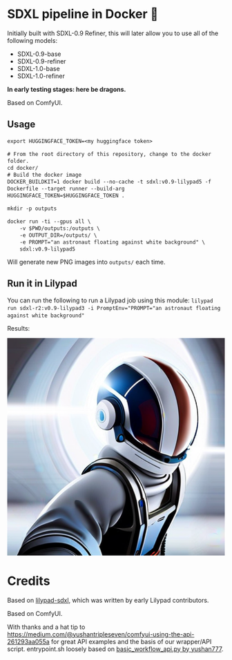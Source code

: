 # SDXL pipeline in Docker 🐋
Initially built with SDXL-0.9 Refiner, this will later allow you to use all of the following models:

- SDXL-0.9-base
- SDXL-0.9-refiner
- SDXL-1.0-base
- SDXL-1.0-refiner

**In early testing stages: here be dragons.**

Based on ComfyUI.

## Usage
```
export HUGGINGFACE_TOKEN=<my huggingface token>
```
```
# From the root directory of this repository, change to the docker folder.
cd docker/
# Build the docker image
DOCKER_BUILDKIT=1 docker build --no-cache -t sdxl:v0.9-lilypad5 -f Dockerfile --target runner --build-arg HUGGINGFACE_TOKEN=$HUGGINGFACE_TOKEN .
```
```
mkdir -p outputs
```
```
docker run -ti --gpus all \
    -v $PWD/outputs:/outputs \
    -e OUTPUT_DIR=/outputs/ \
    -e PROMPT="an astronaut floating against white background" \
    sdxl:v0.9-lilypad5
```
Will generate new PNG images into `outputs/` each time.

## Run it in Lilypad
You can run the following to run a Lilypad job using this module:
`lilypad run sdxl-r2:v0.9-lilypad3 -i PromptEnv="PROMPT="an astronaut floating against white background"`

Results:

![spaceman.png](media/spaceman.png)

# Credits
Based on [lilypad-sdxl](https://github.com/lilypad-tech/lilypad-sdxl-module), which was written by early Lilypad contributors.

Based on ComfyUI.

With thanks and a hat tip to https://medium.com/@yushantripleseven/comfyui-using-the-api-261293aa055a for great API examples and the basis of our wrapper/API script. entrypoint.sh loosely based on [basic_workflow_api.py by yushan777](https://gist.github.com/yushan777/1e31e06c088550611f3a0b91ba150975).
